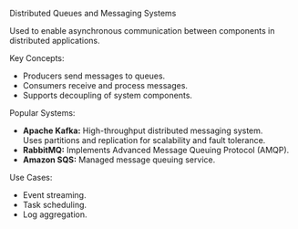 Distributed Queues and Messaging Systems

Used to enable asynchronous communication between components in distributed applications.

Key Concepts:
- Producers send messages to queues.
- Consumers receive and process messages.
- Supports decoupling of system components.

Popular Systems:
- **Apache Kafka:** High-throughput distributed messaging system.  
  Uses partitions and replication for scalability and fault tolerance.
- **RabbitMQ:** Implements Advanced Message Queuing Protocol (AMQP).
- **Amazon SQS:** Managed message queuing service.

Use Cases:
- Event streaming.
- Task scheduling.
- Log aggregation.
